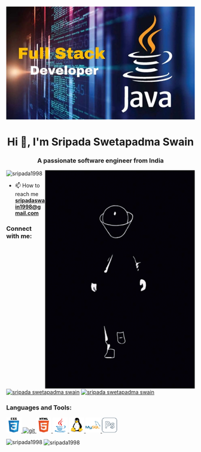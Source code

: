 ![logo](https://github.com/sripada1998/sripada1998/blob/main/git.jfif)
<h1 align="center">Hi 👋, I'm Sripada Swetapadma Swain</h1>
<h3 align="center">A passionate software engineer from India</h3>
<img align="right" alt="coding" width="400" src="https://github.com/sripada1998/sripada1998/blob/main/git%20banner.gif">

<p align="left"> <img src="https://komarev.com/ghpvc/?username=sripada1998&label=Profile%20views&color=0e75b6&style=flat" alt="sripada1998" /> </p>

- 📫 How to reach me **sripadaswain1998@gmail.com**

<h3 align="left">Connect with me:</h3>
<p align="left">
<a href="https://linkedin.com/in/sripada swetapadma swain" target="blank"><img align="center" src="https://raw.githubusercontent.com/rahuldkjain/github-profile-readme-generator/master/src/images/icons/Social/linked-in-alt.svg" alt="sripada swetapadma swain" height="30" width="40" /></a>
<a href="https://fb.com/sripada swetapadma swain" target="blank"><img align="center" src="https://raw.githubusercontent.com/rahuldkjain/github-profile-readme-generator/master/src/images/icons/Social/facebook.svg" alt="sripada swetapadma swain" height="30" width="40" /></a>
</p>

<h3 align="left">Languages and Tools:</h3>
<p align="left"> <a href="https://www.w3schools.com/css/" target="_blank" rel="noreferrer"> <img src="https://raw.githubusercontent.com/devicons/devicon/master/icons/css3/css3-original-wordmark.svg" alt="css3" width="40" height="40"/> </a> <a href="https://git-scm.com/" target="_blank" rel="noreferrer"> <img src="https://www.vectorlogo.zone/logos/git-scm/git-scm-icon.svg" alt="git" width="40" height="40"/> </a> <a href="https://www.w3.org/html/" target="_blank" rel="noreferrer"> <img src="https://raw.githubusercontent.com/devicons/devicon/master/icons/html5/html5-original-wordmark.svg" alt="html5" width="40" height="40"/> </a> <a href="https://www.java.com" target="_blank" rel="noreferrer"> <img src="https://raw.githubusercontent.com/devicons/devicon/master/icons/java/java-original.svg" alt="java" width="40" height="40"/> </a> <a href="https://www.linux.org/" target="_blank" rel="noreferrer"> <img src="https://raw.githubusercontent.com/devicons/devicon/master/icons/linux/linux-original.svg" alt="linux" width="40" height="40"/> </a> <a href="https://www.mysql.com/" target="_blank" rel="noreferrer"> <img src="https://raw.githubusercontent.com/devicons/devicon/master/icons/mysql/mysql-original-wordmark.svg" alt="mysql" width="40" height="40"/> </a> <a href="https://www.photoshop.com/en" target="_blank" rel="noreferrer"> <img src="https://raw.githubusercontent.com/devicons/devicon/master/icons/photoshop/photoshop-line.svg" alt="photoshop" width="40" height="40"/> </a> </p>

<p><img align="left" src="https://github-readme-stats.vercel.app/api/top-langs?username=sripada1998&show_icons=true&locale=en&layout=compact" alt="sripada1998" /></p>

<p>&nbsp;<img align="center" src="https://github-readme-stats.vercel.app/api?username=sripada1998&show_icons=true&locale=en" alt="sripada1998" /></p>

